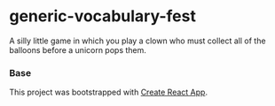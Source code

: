 # generic-vocabulary-fest

A silly little game in which you play a clown who must collect all of the balloons before a unicorn pops them.

### Base
This project was bootstrapped with [Create React App](https://github.com/facebookincubator/create-react-app).
